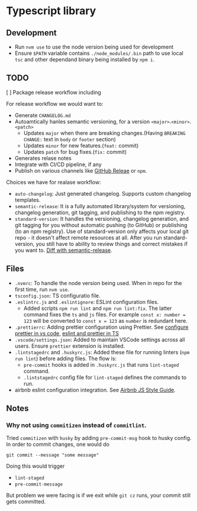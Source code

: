 # Typescript library

## Development

- Run `nvm use` to use the node version being used for development
- Ensure `$PATH` variable contains `./node_modules/.bin` path to use local `tsc` and other dependand binary being installed by `npm i`.

## TODO

[ ]  Package release workflow including

For release workflow we would want to:

- Generate `CHANGELOG.md`
- Autoamtically hanles semantic versioning, for a version `<major>`.`<minor>`.`<patch>`
  - Updates `major` when there are breaking changes.(Having `BREAKING CHANGE:` text in `body` or `footer` section)
  - Updates `minor` for new features.(`feat:` commit)
  - Updates `patch` for bug fixes.(`fix:` commit)
- Generates relase notes
- Integrate with CI/CD pipeline, if any
- Publish on various channels like [GitHub Releae](https://help.github.com/en/github/administering-a-repository/about-releases) or `npm`.

Choices we have for realase workflow:

- `auto-changelog`: Just generated changelog. Supports custom changelog templates.
- `semantic-release`: It is a fully automated library/system for versioning, changelog generation, git tagging, and publishing to the npm registry.
- `standard-version`: It handles the versioning, changelog generation, and git tagging for you without automatic pushing (to GitHub) or publishing (to an npm registry). Use of standard-version only affects your local git repo - it doesn't affect remote resources at all. After you run standard-version, you still have to ability to review things and correct mistakes if you want to. [Diff with semantic-release](https://github.com/conventional-changelog/standard-version/issues/22).

## Files

- `.nvmrc`: To handle the node version being used. When in repo for the first time, run `nvm use`.
- `tsconfig.json`: TS configuratio file.
- `.eslintrc.js` and `.eslintignore`: ESLint configuration files.
  - Added scripts `npm run lint` and `npm run lint:fix`. The latter command fixes the `ts` and `js` files. For example `const x: number = 123` will be converted to `const x = 123` as `number` is redundant here.
- `.prettierrc`: Adding prettier configuration using Prettier. See [configure prettier in vs code](https://glebbahmutov.com/blog/configure-prettier-in-vscode/), [eslint and prettier in TS](https://www.robertcooper.me/using-eslint-and-prettier-in-a-typescript-project)
- `.vscode/settings.json`: Added to maintain VSCode settings across all users. Ensure `prettier` extension is installed.
- `.lintstagedrc` and `.huskyrc.js`: Added these file for running linters (`npm run lint`) before adding files. The flow is:
  - `pre-commit` hooks is added in `.huskyrc.js` that runs `lint-staged` command.
  - `.lintstagedrc` config file for `lint-staged` defines the commands to run.
- airbnb eslint configuration integration. See [Airbnb JS Style Guide](https://github.com/airbnb/javascript).

## Notes

### Why not using `commitizen` instead of `commitlint`.

Tried `commitizen` with `husky` by adding `pre-commit-msg` hook to husky config. In order to commit changes, one would do

`git commit --message "some message"`

Doing this would trigger

- `lint-staged`
- `pre-commit-message`

But problem we were facing is if we exit while `git cz` runs, your commit still gets committed.

